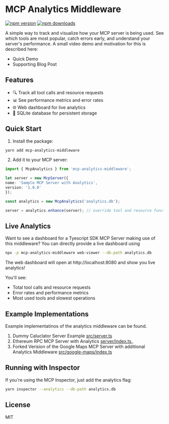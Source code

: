 # MCP Analytics Middleware

[![npm version](https://img.shields.io/npm/v/mcp-analytics-middleware.svg)](https://www.npmjs.com/package/mcp-analytics-middleware)
[![npm downloads](https://img.shields.io/npm/dm/mcp-analytics-middleware.svg)](https://www.npmjs.com/package/mcp-analytics-middleware)

A simple way to track and visualize how your MCP server is being used. See which tools are most popular, catch errors early, and understand your server's performance. A small video demo and motivation for this is described here:
- Quick Demo
- Supporting Blog Post

## Features

- 🔍 Track all tool calls and resource requests
- 📊 See performance metrics and error rates
- 🌐 Web dashboard for live analytics
- 💾 SQLite database for persistent storage

## Quick Start

1. Install the package:
```bash
yarn add mcp-analytics-middleware
```

2. Add it to your MCP server:
```typescript
import { McpAnalytics } from 'mcp-analytics-middleware';

let server = new McpServer({ 
name: 'Sample MCP Server with Analytics',
version: '1.0.0'
});

const analytics = new McpAnalytics('analytics.db');

server = analytics.enhance(server); // override tool and resource function implementation to record usage in sqlite
```

## Live Analytics

Want to see a dashboard for a Tyescript SDK MCP Server making use of this middleware? You can directly provide a live dashboard using

```bash
npx -p mcp-analytics-middleware web-viewer --db-path analytics.db

```
The web dashboard will open at http://localhost:8080 and show you live analytics!

You'll see:
- Total tool calls and resource requests
- Error rates and performance metrics
- Most used tools and slowest operations

## Example Implementations
Example implementatinos of the analytics middleware can be found.
1. Dummy Caluclator Server Example [src/server.ts](https://github.com/Phillip-Kemper/mcp-analytics-middleware/blob/main/src/server.ts)
2. Ethereum RPC MCP Server with Analytics [server/index.ts](https://github.com/Phillip-Kemper/ethereum-rpc-mpc/blob/main/server/index.ts)_
3. Forked Verision of the Google Maps MCP Server with additional Analytics Middleware  [src/google-maps/index.ts](https://github.com/Phillip-Kemper/servers-google-maps-analytics/blob/main/src/google-maps/index.ts)

## Running with Inspector

If you're using the MCP Inspector, just add the analytics flag:

```bash
yarn inspector --analytics --db-path analytics.db
```

## License

MIT
